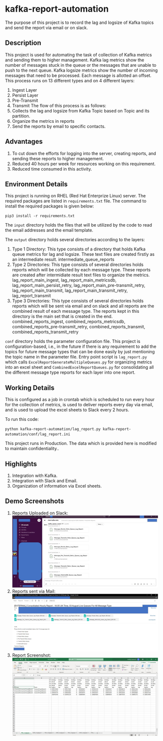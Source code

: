 # kafka-report-automation
The purpose of this project is to record the lag and logsize of Kafka topics and send the report via email or on slack. 

## Description
This project is used for automating the task of collection of Kafka metrics and sending them to higher management. Kafka lag metrics show the number of messages stuck in the queue or the messages that are unable to push to the next queue. Kafka logsize metrics show the number of incoming messages that need to be processed. Each message is allotted an offset. This process runs on 13 different types and on 4 different layers:
1. Ingest Layer
2. Persist Layer
3. Pre-Transmit
4. Transmit
The flow of this process is as follows:
1. Collects the lag and logsize from Kafka Topic based on Topic and its partition.
2. Organize the metrics in reports
3. Send the reports by email to specific contacts.

## Advantages
1. To cut down the efforts for logging into the server, creating reports, and sending these reports to higher management.
2. Reduced 40 hours per week for resources working on this requirement.
3. Reduced time consumed in this activity.

## Environment Details
This project is running on RHEL (Red Hat Enterprize Linux) server. The required packages are listed in `requirements.txt` file. The command to install the required packages is given below:

`pip3 install -r requirements.txt`

The `input` directory holds the files that will be utilized by the code to read the email addresses and the email template. 

The `output` directory holds several directories according to the layers:

1. Type 1 Directory: This type consists of a directory that holds Kafka queue metrics for lag and logsize. These text files are created firstly as an intermediate result.
intermediate_queue_reports
2. Type 2 Directories: This type consists of several directories holds reports which will be collected by each message type. These reports are created after intermidiate result text files to organize the metrics.
lag_report_main_ingest, lag_report_main_metricsdb, lag_report_main_persist_retry, lag_report_main_pre-transmit_retry, lag_report_main_transmit, lag_report_main_transmit_retry, lag_report_transmit
3. Type 3 Directories: This type consists of several directories holds reports which will be sent via email and on slack and all reports are the combined result of each message type. The reports kept in this directory is the main set that is created in the end.
combined_reports_ingest, combined_reports_metricsdb, combined_reports_pre-transmit_retry, combined_reports_transmit, combined_reports_transmit_retry

`conf` directory holds the parameter configuration file.
This project is configuration-based, i.e., in the future if there is any requirement to add the topics for future message types that can be done easily by just mentioning the topic name in the parameter file.
Entry point script is `lag_report.py` which calls `ExcelReportGenerateMultipleQueues.py` for organizing metrics into an excel sheet and `CombinedExcelReportQueues.py` for consolidating all the different message type reports for each layer into one report.

## Working Details
This is configured as a job in crontab which is scheduled to run every hour for the collection of metrics, is used to deliver reports every day via email, and is used to upload the excel sheets to Slack every 2 hours.

To run this code:

`python kafka-report-automation/lag_report.py kafka-report-automation/conf/lag_report.ini`

This project runs in Production. The data which is provided here is modified to maintain confidentiality..

## Highlights
1. Integration with Kafka.
2. Integration with Slack and Email.
3. Organization of information via Excel sheets.

## Demo Screenshots
1. Reports Uploaded on Slack:
![Slack Screenshot](https://github.com/Anshita1Saxena/kafka-report-automation/blob/main/demo-image/Slack%20Screenshot.JPG)
2. Reports sent via Mail:
![Email Screenshot](https://github.com/Anshita1Saxena/kafka-report-automation/blob/main/demo-image/Mail%20Screenshot.JPG)
3. Report Screenshot:
![Report Screenshot](https://github.com/Anshita1Saxena/kafka-report-automation/blob/main/demo-image/Report%20Snapshot.JPG)
